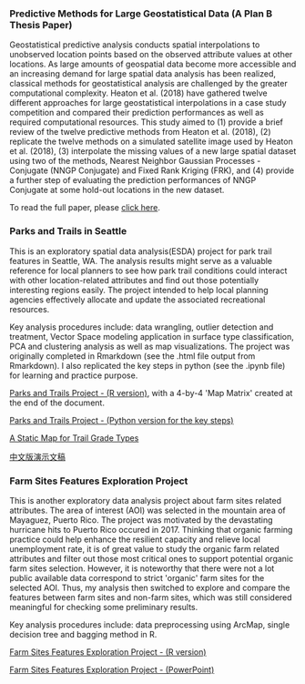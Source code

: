 ### Predictive Methods for Large Geostatistical Data (A Plan B Thesis Paper)

Geostatistical predictive analysis conducts spatial interpolations to unobserved location points based on the observed attribute values at other locations. As large amounts of geospatial data become more accessible and an increasing demand for large spatial data analysis has been realized, classical methods for geostatistical analysis are challenged by the greater computational complexity. Heaton et al.
(2018) have gathered twelve different approaches for large geostatistical interpolations in a case study competition and compared their prediction performances as well as required computational resources. This study aimed to (1) provide a brief review of the twelve predictive methods from Heaton et al. (2018), (2) replicate the twelve methods on a simulated satellite image used by Heaton et al. (2018), (3) interpolate the missing values of a new large spatial dataset using two of the methods, Nearest Neighbor Gaussian Processes - Conjugate (NNGP Conjugate) and Fixed Rank Kriging (FRK), and (4) provide a further step of evaluating the prediction performances of NNGP Conjugate at some hold-out locations in the new dataset.

To read the full paper, please [click here](https://github.com/wanjingz/Academic-Projects/blob/master/Predictive%20Methods%20for%20Large%20Geostatistical%20Data.pdf).


### Parks and Trails in Seattle

This is an exploratory spatial data analysis(ESDA) project for park trail features in Seattle, WA. The analysis results might serve as a valuable reference for local planners to see how park trail conditions could interact with other location-related attributes and find out those potentially interesting regions easily. The project intended to help local planning agencies effectively allocate and update the associated recreational resources.

Key analysis procedures include: data wrangling, outlier detection and treatment, Vector Space modeling application in surface type classification, PCA and clustering analysis as well as map visualizations. The project was originally completed in Rmarkdown (see the .html file output from Rmarkdown). I also replicated the key steps in python (see the .ipynb file) for learning and practice purpose. 


[Parks and Trails Project - (R version)](http://htmlpreview.github.io/?https://github.com/wanjingz/Academic-Projects/blob/master/Parks%20and%20Trails/Project2_Jingzhe_Wang.html), with a 4-by-4 'Map Matrix' created at the end of the document.

[Parks and Trails Project - (Python version for the key steps)](https://github.com/wanjingz/Academic-Projects/blob/master/Parks%20and%20Trails/Park%20Trail%20Project%20in%20Python.ipynb)

[A Static Map for Trail Grade Types](https://github.com/wanjingz/Academic-Projects/blob/master/Parks%20and%20Trails/Seattle%20Parks%20and%20Trails%20Static%20Map.pdf)

[中文版演示文稿](https://github.com/wanjingz/Academic-Projects/tree/master/Parks%20and%20Trails)

### Farm Sites Features Exploration Project

This is another exploratory data analysis project about farm sites related attributes. The area of interest (AOI) was selected in the mountain area of Mayaguez, Puerto Rico. The project was motivated by the devastating hurricane hits to Puerto Rico occured in 2017. Thinking that organic farming practice could help enhance the resilient capacity and relieve local unemployment rate, it is of great value to study the organic farm related attributes and filter out those most critical ones to support potential organic farm sites selection. However, it is noteworthy that there were not a lot public available data correspond to strict 'organic' farm sites for the selected AOI. Thus, my analysis then switched to explore and compare the features between farm sites and non-farm sites, which was still considered meaningful for checking some preliminary results.

Key analysis procedures include: data preprocessing using ArcMap, single decision tree and bagging method in R.

[Farm Sites Features Exploration Project - (R version)](https://github.com/wanjingz/Academic-Projects/blob/master/Farm%20Sites%20Features%20Exploration/farm_sites_attributes_project.pdf)

[Farm Sites Features Exploration Project - (PowerPoint)](https://github.com/wanjingz/Academic-Projects/blob/master/Farm%20Sites%20Features%20Exploration/farm_sites_attributes_ppt.pdf)
